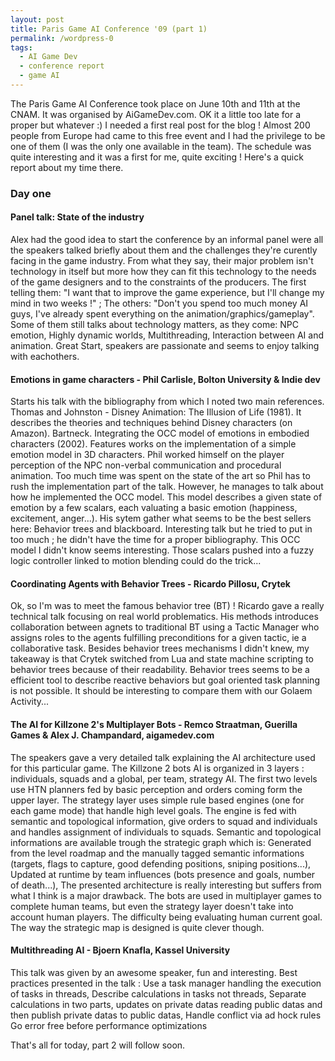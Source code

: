 ```yaml
---
layout: post
title: Paris Game AI Conference '09 (part 1)
permalink: /wordpress-0
tags:
  - AI Game Dev
  - conference report
  - game AI
---
```


The Paris Game AI Conference took place on June 10th and 11th at the CNAM. It was organised by AiGameDev.com. OK it a little too late for a proper but whatever :) I needed a first real post for the blog ! Almost 200 people from Europe had came to this free event and I had the privilege to be one of them (I was the only one available in the team). The schedule was quite interesting and it was a first for me, quite exciting ! Here's a quick report about my time there. 

### Day one ### 

#### Panel talk: State of the industry #### 
Alex had the good idea to start the conference by an informal panel were all the speakers talked briefly about them and the challenges they're curently facing in the game industry. From what they say, their major problem isn't technology in itself but more how they can fit this technology to the needs of the game designers and to the constraints of the producers. The first telling them: "I want that to improve the game experience, but I'll change my mind in two weeks !" ; The others: "Don't you spend too much money AI guys, I've already spent everything on the animation/graphics/gameplay". Some of them still talks about technology matters, as they come: NPC emotion, Highly dynamic worlds, Multithreading, Interaction between AI and animation. Great Start, speakers are passionate and seems to enjoy talking with eachothers. 

#### Emotions in game characters - Phil Carlisle, Bolton University & Indie dev ####
Starts his talk with the bibliography from which I noted two main references. Thomas and Johnston - Disney Animation: The Illusion of Life (1981). It describes the theories and techniques behind Disney characters (on Amazon). Bartneck. Integrating the OCC model of emotions in embodied characters (2002). Features works on the implementation of a simple emotion model in 3D characters. Phil worked himself on the player perception of the NPC non-verbal communication and procedural animation. Too much time was spent on the state of the art so Phil has to rush the implementation part of the talk. However, he manages to talk about how he implemented the OCC model. This model describes a given state of emotion by a few scalars, each valuating a basic emotion (happiness, excitement, anger...). His sytem gather what seems to be the best sellers here: Behavior trees and blackboard. Interesting talk but he tried to put in too much ; he didn't have the time for a proper bibliography. This OCC model I didn't know seems interesting. Those scalars pushed into a fuzzy logic controller linked to motion blending could do the trick... 

#### Coordinating Agents with Behavior Trees - Ricardo Pillosu, Crytek ####
Ok, so I'm was to meet the famous behavior tree (BT) ! Ricardo gave a really technical talk focusing on real world problematics. His methods introduces collaboration between agnets to traditional BT using a Tactic Manager who assigns roles to the agents fulfilling preconditions for a given tactic, ie a collaborative task. Besides behavior trees mechanisms I didn't knew, my takeaway is that Crytek switched from Lua and state machine scripting to behavior trees because of their readability. Behavior trees seems to be a efficient tool to describe reactive behaviors but goal oriented task planning is not possible. It should be interesting to compare them with our Golaem Activity... 

#### The AI for Killzone 2's Multiplayer Bots - Remco Straatman, Guerilla Games & Alex J. Champandard, aigamedev.com ####
The speakers gave a very detailed talk explaining the AI architecture used for this particular game. The Killzone 2 bots AI is organized in 3 layers : individuals, squads and a global, per team, strategy AI. The first two levels use HTN planners fed by basic perception and orders coming form the upper layer. The strategy layer uses simple rule based engines (one for each game mode) that handle high level goals. The engine is fed with semantic and topological information, give orders to squad and individuals and handles assignment of individuals to squads. Semantic and topological informations are available trough the strategic graph which is: Generated from the level roadmap and the manually tagged semantic informations (targets, flags to capture, good defending positions, sniping positions...), Updated at runtime by team influences (bots presence and goals, number of death...), The presented architecture is really interesting but suffers from what I think is a major drawback. The bots are used in multiplayer games to complete human teams, but even the strategy layer doesn't take into account human players. The difficulty being evaluating human current goal. The way the strategic map is designed is quite clever though. 

#### Multithreading AI - Bjoern Knafla, Kassel University ####
This talk was given by an awesome speaker, fun and interesting. Best practices presented in the talk : Use a task manager handling the execution of tasks in threads, Describe calculations in tasks not threads, Separate calculations in two parts, updates on private datas reading public datas and then publish private datas to public datas, Handle conflict via ad hock rules Go error free before performance optimizations 

That's all for today, part 2 will follow soon.